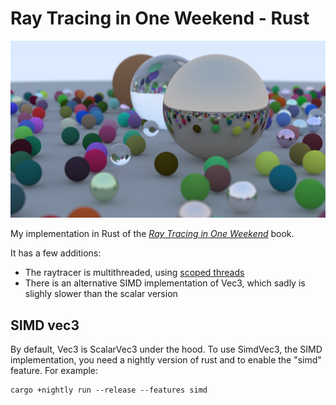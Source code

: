 # Ray Tracing in One Weekend - Rust

![Final scene render](/images/image.jpg)

My implementation in Rust of the [_Ray Tracing in One Weekend_](https://raytracing.github.io/books/RayTracingInOneWeekend.html)
book.

It has a few additions:
 - The raytracer is multithreaded, using [scoped
   threads](https://doc.rust-lang.org/stable/std/thread/fn.scope.html)
 - There is an alternative SIMD implementation of Vec3, which sadly is slighly
   slower than the scalar version

##  SIMD vec3

By default, Vec3 is ScalarVec3 under the hood. To use SimdVec3, the SIMD
implementation, you need a nightly version of rust and to enable the "simd"
feature. For example:

```
cargo +nightly run --release --features simd
```
